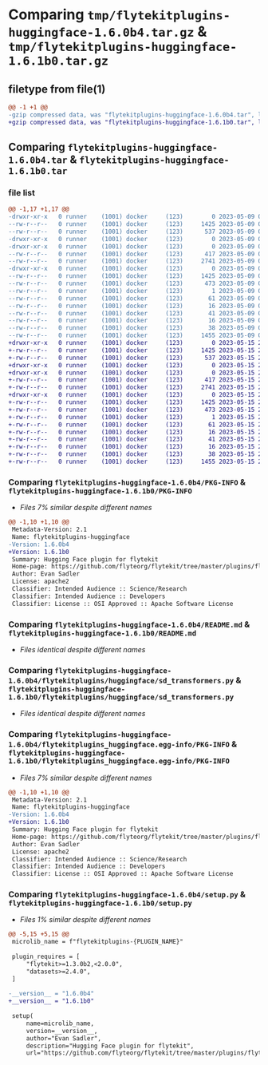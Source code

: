 # Comparing `tmp/flytekitplugins-huggingface-1.6.0b4.tar.gz` & `tmp/flytekitplugins-huggingface-1.6.1b0.tar.gz`

## filetype from file(1)

```diff
@@ -1 +1 @@
-gzip compressed data, was "flytekitplugins-huggingface-1.6.0b4.tar", last modified: Tue May  9 00:42:35 2023, max compression
+gzip compressed data, was "flytekitplugins-huggingface-1.6.1b0.tar", last modified: Mon May 15 22:07:05 2023, max compression
```

## Comparing `flytekitplugins-huggingface-1.6.0b4.tar` & `flytekitplugins-huggingface-1.6.1b0.tar`

### file list

```diff
@@ -1,17 +1,17 @@
-drwxr-xr-x   0 runner    (1001) docker     (123)        0 2023-05-09 00:42:35.356765 flytekitplugins-huggingface-1.6.0b4/
--rw-r--r--   0 runner    (1001) docker     (123)     1425 2023-05-09 00:42:35.356765 flytekitplugins-huggingface-1.6.0b4/PKG-INFO
--rw-r--r--   0 runner    (1001) docker     (123)      537 2023-05-09 00:42:15.000000 flytekitplugins-huggingface-1.6.0b4/README.md
-drwxr-xr-x   0 runner    (1001) docker     (123)        0 2023-05-09 00:42:35.356765 flytekitplugins-huggingface-1.6.0b4/flytekitplugins/
-drwxr-xr-x   0 runner    (1001) docker     (123)        0 2023-05-09 00:42:35.356765 flytekitplugins-huggingface-1.6.0b4/flytekitplugins/huggingface/
--rw-r--r--   0 runner    (1001) docker     (123)      417 2023-05-09 00:42:15.000000 flytekitplugins-huggingface-1.6.0b4/flytekitplugins/huggingface/__init__.py
--rw-r--r--   0 runner    (1001) docker     (123)     2741 2023-05-09 00:42:15.000000 flytekitplugins-huggingface-1.6.0b4/flytekitplugins/huggingface/sd_transformers.py
-drwxr-xr-x   0 runner    (1001) docker     (123)        0 2023-05-09 00:42:35.356765 flytekitplugins-huggingface-1.6.0b4/flytekitplugins_huggingface.egg-info/
--rw-r--r--   0 runner    (1001) docker     (123)     1425 2023-05-09 00:42:35.000000 flytekitplugins-huggingface-1.6.0b4/flytekitplugins_huggingface.egg-info/PKG-INFO
--rw-r--r--   0 runner    (1001) docker     (123)      473 2023-05-09 00:42:35.000000 flytekitplugins-huggingface-1.6.0b4/flytekitplugins_huggingface.egg-info/SOURCES.txt
--rw-r--r--   0 runner    (1001) docker     (123)        1 2023-05-09 00:42:35.000000 flytekitplugins-huggingface-1.6.0b4/flytekitplugins_huggingface.egg-info/dependency_links.txt
--rw-r--r--   0 runner    (1001) docker     (123)       61 2023-05-09 00:42:35.000000 flytekitplugins-huggingface-1.6.0b4/flytekitplugins_huggingface.egg-info/entry_points.txt
--rw-r--r--   0 runner    (1001) docker     (123)       16 2023-05-09 00:42:35.000000 flytekitplugins-huggingface-1.6.0b4/flytekitplugins_huggingface.egg-info/namespace_packages.txt
--rw-r--r--   0 runner    (1001) docker     (123)       41 2023-05-09 00:42:35.000000 flytekitplugins-huggingface-1.6.0b4/flytekitplugins_huggingface.egg-info/requires.txt
--rw-r--r--   0 runner    (1001) docker     (123)       16 2023-05-09 00:42:35.000000 flytekitplugins-huggingface-1.6.0b4/flytekitplugins_huggingface.egg-info/top_level.txt
--rw-r--r--   0 runner    (1001) docker     (123)       38 2023-05-09 00:42:35.356765 flytekitplugins-huggingface-1.6.0b4/setup.cfg
--rw-r--r--   0 runner    (1001) docker     (123)     1455 2023-05-09 00:42:30.000000 flytekitplugins-huggingface-1.6.0b4/setup.py
+drwxr-xr-x   0 runner    (1001) docker     (123)        0 2023-05-15 22:07:05.563814 flytekitplugins-huggingface-1.6.1b0/
+-rw-r--r--   0 runner    (1001) docker     (123)     1425 2023-05-15 22:07:05.563814 flytekitplugins-huggingface-1.6.1b0/PKG-INFO
+-rw-r--r--   0 runner    (1001) docker     (123)      537 2023-05-15 22:06:44.000000 flytekitplugins-huggingface-1.6.1b0/README.md
+drwxr-xr-x   0 runner    (1001) docker     (123)        0 2023-05-15 22:07:05.559814 flytekitplugins-huggingface-1.6.1b0/flytekitplugins/
+drwxr-xr-x   0 runner    (1001) docker     (123)        0 2023-05-15 22:07:05.563814 flytekitplugins-huggingface-1.6.1b0/flytekitplugins/huggingface/
+-rw-r--r--   0 runner    (1001) docker     (123)      417 2023-05-15 22:06:44.000000 flytekitplugins-huggingface-1.6.1b0/flytekitplugins/huggingface/__init__.py
+-rw-r--r--   0 runner    (1001) docker     (123)     2741 2023-05-15 22:06:44.000000 flytekitplugins-huggingface-1.6.1b0/flytekitplugins/huggingface/sd_transformers.py
+drwxr-xr-x   0 runner    (1001) docker     (123)        0 2023-05-15 22:07:05.563814 flytekitplugins-huggingface-1.6.1b0/flytekitplugins_huggingface.egg-info/
+-rw-r--r--   0 runner    (1001) docker     (123)     1425 2023-05-15 22:07:05.000000 flytekitplugins-huggingface-1.6.1b0/flytekitplugins_huggingface.egg-info/PKG-INFO
+-rw-r--r--   0 runner    (1001) docker     (123)      473 2023-05-15 22:07:05.000000 flytekitplugins-huggingface-1.6.1b0/flytekitplugins_huggingface.egg-info/SOURCES.txt
+-rw-r--r--   0 runner    (1001) docker     (123)        1 2023-05-15 22:07:05.000000 flytekitplugins-huggingface-1.6.1b0/flytekitplugins_huggingface.egg-info/dependency_links.txt
+-rw-r--r--   0 runner    (1001) docker     (123)       61 2023-05-15 22:07:05.000000 flytekitplugins-huggingface-1.6.1b0/flytekitplugins_huggingface.egg-info/entry_points.txt
+-rw-r--r--   0 runner    (1001) docker     (123)       16 2023-05-15 22:07:05.000000 flytekitplugins-huggingface-1.6.1b0/flytekitplugins_huggingface.egg-info/namespace_packages.txt
+-rw-r--r--   0 runner    (1001) docker     (123)       41 2023-05-15 22:07:05.000000 flytekitplugins-huggingface-1.6.1b0/flytekitplugins_huggingface.egg-info/requires.txt
+-rw-r--r--   0 runner    (1001) docker     (123)       16 2023-05-15 22:07:05.000000 flytekitplugins-huggingface-1.6.1b0/flytekitplugins_huggingface.egg-info/top_level.txt
+-rw-r--r--   0 runner    (1001) docker     (123)       38 2023-05-15 22:07:05.563814 flytekitplugins-huggingface-1.6.1b0/setup.cfg
+-rw-r--r--   0 runner    (1001) docker     (123)     1455 2023-05-15 22:07:00.000000 flytekitplugins-huggingface-1.6.1b0/setup.py
```

### Comparing `flytekitplugins-huggingface-1.6.0b4/PKG-INFO` & `flytekitplugins-huggingface-1.6.1b0/PKG-INFO`

 * *Files 7% similar despite different names*

```diff
@@ -1,10 +1,10 @@
 Metadata-Version: 2.1
 Name: flytekitplugins-huggingface
-Version: 1.6.0b4
+Version: 1.6.1b0
 Summary: Hugging Face plugin for flytekit
 Home-page: https://github.com/flyteorg/flytekit/tree/master/plugins/flytekit-huggingface
 Author: Evan Sadler
 License: apache2
 Classifier: Intended Audience :: Science/Research
 Classifier: Intended Audience :: Developers
 Classifier: License :: OSI Approved :: Apache Software License
```

### Comparing `flytekitplugins-huggingface-1.6.0b4/README.md` & `flytekitplugins-huggingface-1.6.1b0/README.md`

 * *Files identical despite different names*

### Comparing `flytekitplugins-huggingface-1.6.0b4/flytekitplugins/huggingface/sd_transformers.py` & `flytekitplugins-huggingface-1.6.1b0/flytekitplugins/huggingface/sd_transformers.py`

 * *Files identical despite different names*

### Comparing `flytekitplugins-huggingface-1.6.0b4/flytekitplugins_huggingface.egg-info/PKG-INFO` & `flytekitplugins-huggingface-1.6.1b0/flytekitplugins_huggingface.egg-info/PKG-INFO`

 * *Files 7% similar despite different names*

```diff
@@ -1,10 +1,10 @@
 Metadata-Version: 2.1
 Name: flytekitplugins-huggingface
-Version: 1.6.0b4
+Version: 1.6.1b0
 Summary: Hugging Face plugin for flytekit
 Home-page: https://github.com/flyteorg/flytekit/tree/master/plugins/flytekit-huggingface
 Author: Evan Sadler
 License: apache2
 Classifier: Intended Audience :: Science/Research
 Classifier: Intended Audience :: Developers
 Classifier: License :: OSI Approved :: Apache Software License
```

### Comparing `flytekitplugins-huggingface-1.6.0b4/setup.py` & `flytekitplugins-huggingface-1.6.1b0/setup.py`

 * *Files 1% similar despite different names*

```diff
@@ -5,15 +5,15 @@
 microlib_name = f"flytekitplugins-{PLUGIN_NAME}"
 
 plugin_requires = [
     "flytekit>=1.3.0b2,<2.0.0",
     "datasets>=2.4.0",
 ]
 
-__version__ = "1.6.0b4"
+__version__ = "1.6.1b0"
 
 setup(
     name=microlib_name,
     version=__version__,
     author="Evan Sadler",
     description="Hugging Face plugin for flytekit",
     url="https://github.com/flyteorg/flytekit/tree/master/plugins/flytekit-huggingface",
```

